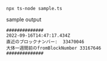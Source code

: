 ```
npx ts-node sample.ts
```

sample output  

```
##############
2022-09-16T14:47:17.434Z
直近のブロックナンバー:  33470046
大体一週間前のfromBlockNumber 33167646
##############
```